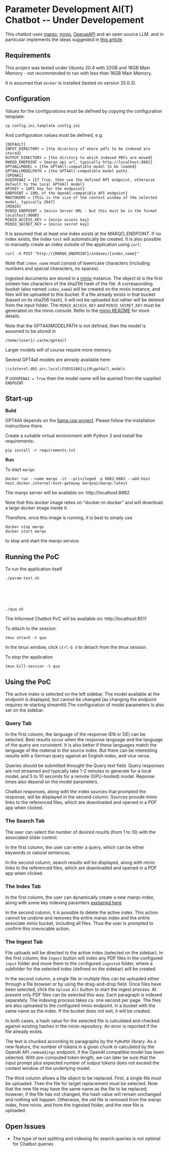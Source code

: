 # Parameter Development AI(T) Chatbot -- Under Developement

This chatbot uses [marqo](https://www.marqo.ai/), [minio](https://min.io/), [OpenaiAPI](https://platform.openai.com/) and an open source LLM. 
and in particular implements the ideas suggested in [this article](https://medium.com/creator-fund/building-search-engines-that-think-like-humans-e019e6fb6389).

## Requirements

This project was tested under Ubuntu 20.4 with 32GB and 16GB Main Memory - not recommended to run with less than 16GB Main Memory. 

It is assumed that `docker` is installed (tested on version 25.0.3).

## Configuration

Values for the configurations must be defined by copying the configuration template:

    cp config.ini.template config.ini
    
And configuration values must be defined, e.g.

    [DEFAULT]
    INPUT_DIRECTORY = {the directory of where pdfs to be indexed are stored}
    OUTPUT_DIRECTORY = {the dirctory to which indexed PDFs are moved}
    MARQO_ENDPOINT = {marqo api url, typically http://localhost:8882}
    GPT4ALLMODEL = {the GPT4All-compatible model to be loaded}
    GPT4ALLMODELPATH = {the GPT4All-compatible model path}
    [OPENAI]
    USEOPENAI = {If True, then use the defined API endpoint, otherwise default to the local GPT4All model}
    APIKEY = {API key for the endpoint}
    ENDPOINT = {URL of the OpenAI-compatible API endpoint}
    MAXTOKENS = {This is the size of the context window of the selected model, typically 2047}
    [MINIO]
    MINIO_ENDPOINT = {minio Server URL - but this must be in the format localhost:9000}
    MINIO_ACCESS_KEY = {minio access key}
    MINIO_SECRET_KEY = {minio secret key}

It is assumed that at least one index exists at the MARQO_ENDPOINT. If no index exists, the index ``test`` will automatically be created.
It is also possible to manually create an index outside of the application using ``curl``:

    curl -X POST "http://{MARQO_ENDPOINT}/indexes/{index_name}"

Note that ``index_name`` must consist of lowercase characters (including numbers and special characters, no spaces).

Ingested documents are stored in a [minio](https://min.io/) instance. The object id is the first sixteen hex characters of the sha256 hash of the file.
A corresponding bucket (also named ``index_name``) will be created on the minio instance, and files will be uploaded to this bucket.
If a file already exists in that bucket (based on its sha256 hash), it will not be uploaded but rather will be deleted from the input folder.
The ``MINIO_ACCESS_KEY`` and ``MINIO_SECRET_KEY`` must be generated on the minio console. Refer to the [minio README](minio.md) for more details.

Note that the GPT4AllMODELPATH is not defined, then the model is assumed to be stored in

    /home/{user}/.cache/gpt4all

Larger models will of course require more memory.

Several GPT4all models are already available here:

    \\s3store7.d03.arc.local\FSDSS1802\LLM\gpt4all_models

If ``USEOPENAI = True`` then the model name will be queried from the supplied ``ENDPOINT``

## Start-up

**Build**

GPT4All depends on the [llama.cpp project](https://github.com/ggerganov/llama.cpp). Please follow the installation instructions there.

Create a suitable virtual environment with Python 3 and install the requirements:

    pip install -r requirements.txt

**Run**

To start ``marqo``:

    docker run --name marqo -it --privileged -p 8882:8882 --add-host host.docker.internal:host-gateway marqoai/marqo:latest

The marqo server will be available on: http://localhost:8882

Note that this docker image relies on "docker-in-docker" and will download a large docker image inside it.

Therefore, once this image is running, it is best to simply use

    docker stop marqo
    docker start marqo

to stop and start the marqo service.

## Running the PoC

To run the application itself

    ./param-test.sh






    ./qua.sh

The Informed Chatbot PoC will be available on: http://localhost:8511

To attach to the session:

    tmux attach -t qua

In the tmux window, click ``ctrl-b d`` to detach from the tmux session.

To stop the application

    tmux kill-session -t qua

## Using the PoC

The active index is selected on the left sidebar. The model available at the endpoint is displayed, but cannot be changed (as changing the endpoint
requires re-starting streamlit).The configuration of model parameters is also set on the sidebar. 

### Query Tab

In the first column, the language of the response (EN or DE) can be selected. Best results occur when the response language and the language of the query are consistent. It is also better if these languages match the language of the material in the source index. But there can be interesting results with a German query against an English index, and vice versa. 

Queries should be submitted throught the Query text field. Query responses are not streamed and typically take 1-2 minutes to generate for a local model, and 5 to 10 seconds for a remote (GPU-hosted) model. Reponse times also depend on the model parameters.

Chatbot responses, along with the index sources that prompted the response, will be displayed in the second column. Sources provide minio links to the referenced files, which are downloaded and opened in a PDF app when clicked.

### The Search Tab

The user can select the number of desired results (from 1 to 10) with the associated slider control.

In the first column, the user can enter a query, which can be either keywords or natural sentences.

In the second column, search results will be displayed, along with minio links to the referenced files, which are downloaded and opened in a PDF app when clicked.

### The Index Tab

In the first column, the user can dynamically create a new marqo index, along with some key indexing paramters [explained here](https://docs.marqo.ai/0.0.21/API-Reference/indexes/).

In the second column, it is possible to delete the active index. This action cannot be undone and removes the entire marqo index and the entire associate minio bucket, including all files. Thus the user is prompted to confirm this irrevocable action.

### The Ingest Tab

File uploads will be directed to the active index (selected on the sidebar). In the first column, the ``Ingest`` button will index any PDF files in the configured ``input`` folder and move them to the configured ``ingested`` folder, where a subfolder for the selected index (defined on the sidebar) will be created.

In the second column, a single file or multiple files can be uploaded either through a file browser or by using the drag-and-drop field. Once files have been selected, click the ``Upload All`` button to start the ingest process. At present only PDF files can be selected this way. Each paragraph is indexed separately. The indexing process takes ca. one second per page. The files are also uploaded to the configured minio endpoint, in a bucket with the same name as the index. If the bucket does not exit, it will be created.

In both cases, a hash value for the selected file is calculated and checked against existing hashes in the minio repository. An error is reported if the file already exists.

The text is chunked according to paragraphs by the ``PyMuPDF`` library. As a new feature, the number of tokens in a given chunk is calculated by the OpenAI API ``/embeddings`` endpoint, if the OpenAI compatible model has been selected. With pre-computed token length, we can later be sure that the input prompt plus expected number of output tokens does not exceed the context window of the underlying model.

The third column allows a file object to be replaced. First, a single file must be uploaded. Then the file for target replacement must be selected. Note that the new file may have the same name as the file to be replaced; however, if the file has not changed, the hash value will remain unchanged and nothing will happen. Otherwise, the old file is removed from the marqo index, from minio, and from the ingested folder, and the new file is uploaded.

## Open Issues

* The type of text splitting and indexing for search queries is not optimal for Chatbot queries